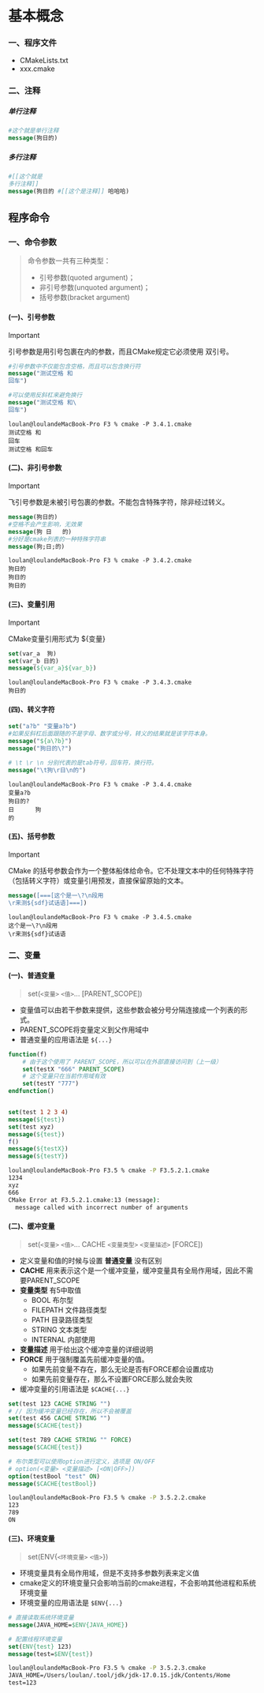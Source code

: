 # 基本概念

### 一、程序文件

- CMakeLists.txt
- xxx.cmake



### 二、注释

##### 单行注释

```cmake
#这个就是单行注释
message(狗日的)
```

##### 多行注释

```cmake
#[[这个就是
多行注释]]
message(狗日的 #[[这个是注释]] 哈哈哈)
```



## 程序命令

### 一、命令参数

> 命令参数一共有三种类型：
>
> - 引号参数(quoted argument)；
> - 非引号参数(unquoted argument)；
> - 括号参数(bracket argument)

#### (一)、引号参数

> [!IMPORTANT]
>
> 引号参数是用引号包裹在内的参数，而且CMake规定它必须使用 双引号。

```cmake
#引号参数中不仅能包含空格，而且可以包含换行符
message("测试空格 和
回车")

#可以使用反斜杠来避免换行
message("测试空格 和\
回车")
```

```shell
loulan@loulandeMacBook-Pro F3 % cmake -P 3.4.1.cmake
测试空格 和
回车
测试空格 和回车
```

#### (二)、非引号参数

> [!IMPORTANT]
>
> 飞引号参数是未被引号包裹的参数。不能包含特殊字符，除非经过转义。

```cmake
message(狗日的)
#空格不会产生影响，无效果
message(狗 日   的)
#分好是cmake列表的一种特殊字符串
message(狗;日;的)
```

```shell
loulan@loulandeMacBook-Pro F3 % cmake -P 3.4.2.cmake
狗日的
狗日的
狗日的
```

#### (三)、变量引用

> [!IMPORTANT]
>
> CMake变量引用形式为 ${变量}

```cmake
set(var_a  狗)
set(var_b 日的)
message(${var_a}${var_b})
```

```shell
loulan@loulandeMacBook-Pro F3 % cmake -P 3.4.3.cmake
狗日的
```

#### (四)、转义字符

```cmake
set("a?b" "变量a?b")
#如果反斜杠后面跟随的不是字母、数字或分号，转义的结果就是该字符本身。
message("${a\?b}")
message("狗日的\?")

# \t \r \n 分别代表的是tab符号，回车符，换行符。
message("\t狗\r日\n的")
```

```shell
loulan@loulandeMacBook-Pro F3 % cmake -P 3.4.4.cmake
变量a?b
狗日的?
日      狗
的
```

#### (五)、括号参数

> [!IMPORTANT]
>
> CMake 的括号参数会作为一个整体船体给命令。它不处理文本中的任何特殊字符（包括转义字符）或变量引用预发，直接保留原始的文本。

```cmake
message([===[这个是一\?\n段用
\r来测${sdf}试话语]===])
```

```shell
loulan@loulandeMacBook-Pro F3 % cmake -P 3.4.5.cmake
这个是一\?\n段用
\r来测${sdf}试话语
```



### 二、变量

#### (一)、普通变量

> set(`<变量>` `<值>`... [PARENT_SCOPE])

- 变量值可以由若干参数来提供，这些参数会被分号分隔连接成一个列表的形式。
- PARENT_SCOPE将变量定义到父作用域中
- 普通变量的应用语法是 `${...}`

```cmake
function(f)
    # 由于这个使用了 PARENT_SCOPE，所以可以在外部直接访问到（上一级）
    set(testX "666" PARENT_SCOPE)
    # 这个变量只在当前作用域有效
    set(testY "777")
endfunction()


set(test 1 2 3 4)
message(${test})
set(test xyz)
message(${test})
f()
message(${testX})
message(${testY})

```

```cmd
loulan@loulandeMacBook-Pro F3.5 % cmake -P F3.5.2.1.cmake
1234
xyz
666
CMake Error at F3.5.2.1.cmake:13 (message):
  message called with incorrect number of arguments
```

#### (二)、缓冲变量

> set(`<变量>` `<值>`... CACHE `<变量类型>` `<变量描述>` [FORCE])

- 定义变量和值的时候与设置 **普通变量** 没有区别
- **CACHE** 用来表示这个是一个缓冲变量，缓冲变量具有全局作用域，因此不需要PARENT_SCOPE
- **变量类型** 有5中取值
  - BOOL 布尔型
  - FILEPATH 文件路径类型
  - PATH 目录路径类型
  - STRING 文本类型
  - INTERNAL 内部使用
- **变量描述** 用于给出这个缓冲变量的详细说明
- **FORCE** 用于强制覆盖先前缓冲变量的值。
  - 如果先前变量不存在，那么无论是否有FORCE都会设置成功
  - 如果先前变量存在，那么不设置FORCE那么就会失败
- 缓冲变量的引用语法是 `$CACHE{...}`

```cmake
set(test 123 CACHE STRING "")
# // 因为缓冲变量已经存在，所以不会被覆盖
set(test 456 CACHE STRING "")
message($CACHE{test})

set(test 789 CACHE STRING "" FORCE)
message($CACHE{test})

# 布尔类型可以使用option进行定义，选项是 ON/OFF
# option(<变量> <变量描述> [<ON|OFF>])
option(testBool "test" ON)
message($CACHE{testBool})
```

```cmd
loulan@loulandeMacBook-Pro F3.5 % cmake -P 3.5.2.2.cmake
123
789
ON
```



#### (三)、环境变量

> set(ENV{`<环境变量>` `<值>`})

- 环境变量具有全局作用域，但是不支持多参数列表来定义值
- cmake定义的环境变量只会影响当前的cmake进程，不会影响其他进程和系统环境变量
- 环境变量的应用语法是 `$ENV{...}`

```cmake
# 直接读取系统环境变量
message(JAVA_HOME=$ENV{JAVA_HOME})

# 配置线程环境变量
set(ENV{test} 123)
message(test=$ENV{test})
```

```cmd
loulan@loulandeMacBook-Pro F3.5 % cmake -P 3.5.2.3.cmake
JAVA_HOME=/Users/loulan/.tool/jdk/jdk-17.0.15.jdk/Contents/Home
test=123
```

